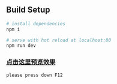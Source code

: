 
## Build Setup

``` bash
# install dependencies
npm i

# serve with hot reload at localhost:80
npm run dev
```
### [点击这里预览效果](http://47.106.148.198/vue)  

```bash
please press down F12
```

